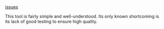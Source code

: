 [issues](http://code.google.com/p/maatkit/issues/list?q=tool-mk_checksum_filter)

This tool is fairly simple and well-understood.  Its only known shortcoming is its lack of good testing to ensure high quality.